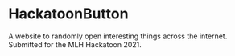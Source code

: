# HackatoonButton
A website to randomly open interesting things across the internet. Submitted for the MLH Hackatoon 2021.

